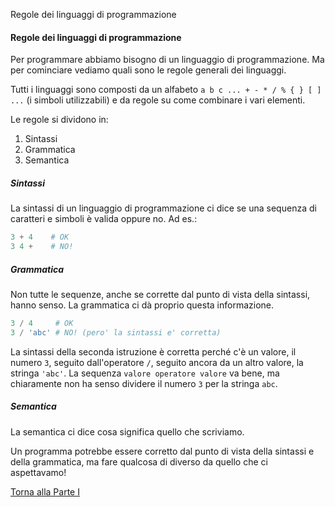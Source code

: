 Regole dei linguaggi di programmazione



#### Regole dei linguaggi di programmazione

Per programmare abbiamo bisogno di un linguaggio di programmazione.
Ma per cominciare vediamo quali sono le regole generali dei linguaggi.

Tutti i linguaggi sono composti da un alfabeto `a b c ... + - * / % { } [ ] ...`
(i simboli utilizzabili) e da regole su come combinare i vari elementi.

Le regole si dividono in:

1. Sintassi
2. Grammatica
3. Semantica

##### Sintassi

La sintassi di un linguaggio di programmazione
ci dice se una sequenza di caratteri e simboli è valida oppure no.
Ad es.:

```py
3 + 4    # OK
3 4 +    # NO!
```

##### Grammatica

Non tutte le sequenze, anche se corrette dal punto
di vista della sintassi, hanno senso. La grammatica ci dà proprio questa informazione.

```py
3 / 4     # OK
3 / 'abc' # NO! (pero' la sintassi e' corretta)
```

La sintassi della seconda istruzione è corretta perché c'è un valore,
il numero `3`, seguito dall'operatore `/`, seguito ancora da un altro valore,
la stringa `'abc'`. La sequenza `valore operatore valore` va bene,
ma chiaramente non ha senso dividere il numero `3` per la stringa `abc`.

##### Semantica

La semantica ci dice cosa significa quello che scriviamo.

Un programma potrebbe essere corretto dal punto di vista della sintassi
e della grammatica, ma fare qualcosa di diverso da quello che ci aspettavamo!

<a href="/activities/1">Torna alla Parte I</a>
